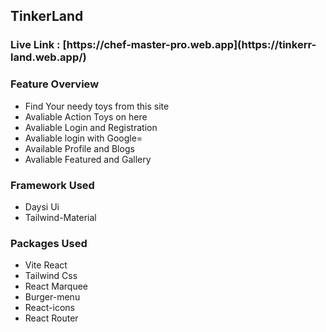 ## TinkerLand

<h3> Live Link : [https://chef-master-pro.web.app](https://tinkerr-land.web.app/) </h3>

<h3>Feature Overview</h3>


- Find Your needy toys from this site
- Avaliable Action Toys on here
- Avaliable Login and Registration 
- Avaliable login with Google=
- Available Profile and Blogs
- Avaliable Featured and Gallery


<h3>Framework Used</h3>

- Daysi Ui
- Tailwind-Material


<h3>Packages Used</h3>


- Vite React
- Tailwind Css
- React Marquee
- Burger-menu
- React-icons
- React Router
